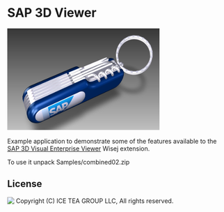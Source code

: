 SAP 3D Viewer
====

<img src="../Support/Images/3DSAPViewer.png" width="350" height="233">

Example application to demonstrate some of the features available to the [SAP 3D Visual Enterprise Viewer](https://wiki.scn.sap.com/wiki/display/SVE/SAP+3D+Visual+Enterprise+Viewer) Wisej extension.

To use it unpack Samples/combined02.zip 

License
-------
<img src="http://iceteagroup.com/wp-content/uploads/2017/01/Square-64x64-trasp.png" height="20" align="top"> Copyright (C) ICE TEA GROUP LLC, All rights reserved.
